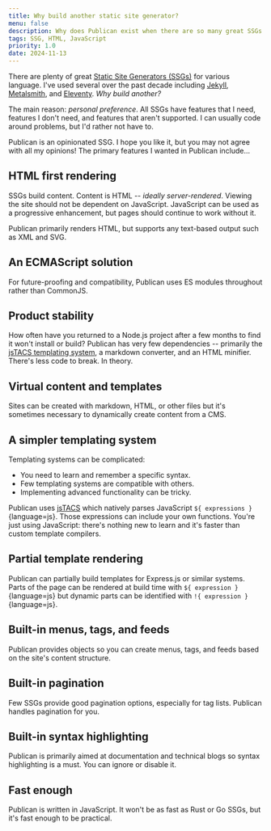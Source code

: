 ```yaml
---
title: Why build another static site generator?
menu: false
description: Why does Publican exist when there are so many great SSGs for all systems and languages?
tags: SSG, HTML, JavaScript
priority: 1.0
date: 2024-11-13
---
```


There are plenty of great [Static Site Generators (SSGs)](https://jamstack.org/generators/) for various language. I've used several over the past decade including [Jekyll](https://jekyllrb.com/), [Metalsmith](http://www.metalsmith.io/), and [Eleventy](https://11ty.dev/). *Why build another?*

The main reason: *personal preference*. All SSGs have features that I need, features I don't need, and features that aren't supported. I can usually code around problems, but I'd rather not have to.

Publican is an opinionated SSG. I hope you like it, but you may not agree with all my opinions! The primary features I wanted in Publican include&hellip;


## HTML first rendering

SSGs build content. Content is HTML -- *ideally server-rendered*. Viewing the site should not be dependent on JavaScript. JavaScript can be used as a progressive enhancement, but pages should continue to work without it.

Publican primarily renders HTML, but supports any text-based output such as XML and SVG.


## An ECMAScript solution

For future-proofing and compatibility, Publican uses ES modules throughout rather than CommonJS.


## Product stability

How often have you returned to a Node.js project after a few months to find it won't install or build? Publican has very few dependencies -- primarily the [jsTACS templating system](https://www.npmjs.com/package/jstacs), a markdown converter, and an HTML minifier. There's less code to break. In theory.


## Virtual content and templates

Sites can be created with markdown, HTML, or other files but it's sometimes necessary to dynamically create content from a CMS.


## A simpler templating system

Templating systems can be complicated:

* You need to learn and remember a specific syntax.
* Few templating systems are compatible with others.
* Implementing advanced functionality can be tricky.

Publican uses [jsTACS](https://www.npmjs.com/package/jstacs) which natively parses JavaScript `${ expressions }`{language=js}. Those expressions can include your own functions. You're just using JavaScript: there's nothing new to learn and it's faster than custom template compilers.


## Partial template rendering

Publican can partially build templates for Express.js or similar systems. Parts of the page can be rendered at build time with `${ expression }`{language=js} but dynamic parts can be identified with `!{ expression }`{language=js}.


## Built-in menus, tags, and feeds

Publican provides objects so you can create menus, tags, and feeds based on the site's content structure.


## Built-in pagination

Few SSGs provide good pagination options, especially for tag lists. Publican handles pagination for you.


## Built-in syntax highlighting

Publican is primarily aimed at documentation and technical blogs so syntax highlighting is a must. You can ignore or disable it.


## Fast enough

Publican is written in JavaScript. It won't be as fast as Rust or Go SSGs, but it's fast enough to be practical.
